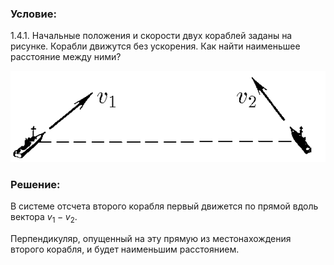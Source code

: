 ###  Условие:

$1.4.1.$ Начальные положения и скорости двух кораблей заданы на рисунке. Корабли движутся без ускорения. Как найти наименьшее расстояние между ними?

![ К задаче $1.4.1$ |555x160, 42%](../../img/1.4.1/statement.png)

###  Решение:

В системе отсчета второго корабля первый движется по прямой вдоль вектора $v_1 − v_2$.

Перпендикуляр, опущенный на эту прямую из местонахождения второго корабля, и будет наименьшим расстоянием.
